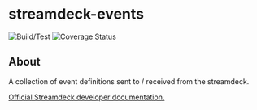 # streamdeck-events

![Build/Test](https://github.com/rweich/streamdeck-events/workflows/Build%2FTest/badge.svg)
[![Coverage Status](https://coveralls.io/repos/github/rweich/streamdeck-events/badge.svg?branch=main)](https://coveralls.io/github/rweich/streamdeck-events?branch=main)

## About

A collection of event definitions sent to / received from the streamdeck.

[Official Streamdeck developer documentation.](https://developer.elgato.com/documentation/)
